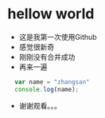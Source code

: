 # hellow world
- 这是我第一次使用Github
- 感觉很新奇
- 刚刚没有合并成功
- 再来一遍

```js
  var name = "zhangsan"
  console.log(name);
```
- 谢谢观看。。。
